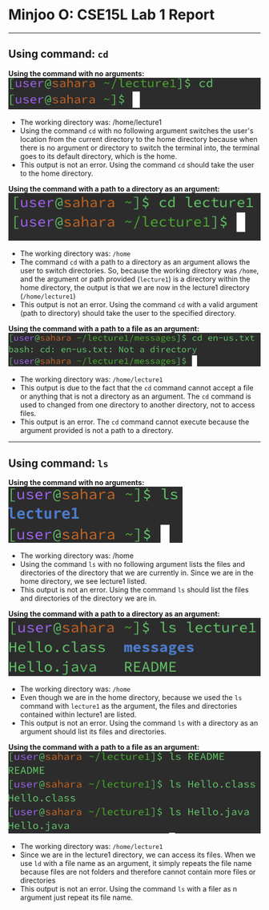 # Minjoo O: CSE15L Lab 1 Report
---
## Using command: `cd`

**Using the command with no arguments:** \
![Image](cd-no-arg.png) 
* The working directory was: /home/lecture1
* Using the command `cd` with no following argument switches the user's location from the current directory to the home directory because when there is no argument or directory to switch the terminal into, the terminal goes to its default directory, which is the home.
* This output is not an error. Using the command `cd` should take the user to the home directory.
  
**Using the command with a path to a directory as an argument:** \
![Image](cd-path-direct.png) 
* The working directory was: `/home`
* The command `cd` with a path to a directory as an argument allows the user to switch directories. So, because the working directory was `/home`, and the argument or path provided (`lecture1`) is a directory within the home directory, the output is that we are now in the lecture1 directory (`/home/lecture1`)
* This output is not an error. Using the command `cd` with a valid argument (path to directory) should take the user to the specified directory.
  
**Using the command with a path to a file as an argument:** \
![Image](cd-path-file.png)
* The working directory was: `/home/lecture1`
* This output is due to the fact that the `cd` command cannot accept a file or anything that is not a directory as an argument. The `cd` command is used to changed from one directory to another directory, not to access files.
* This output is an error. The `cd` command cannot execute because the argument provided is not a path to a directory.
  
---

## Using command: `ls`

**Using the command with no arguments:** \
![Image](ls-no-arg.png) 
* The working directory was: /home
* Using the command `ls` with no following argument lists the files and directories of the directory that we are currently in. Since we are in the home directory, we see lecture1 listed.
* This output is not an error. Using the command `ls` should list the files and directories of the directory we are in.
  
**Using the command with a path to a directory as an argument:** \
![Image](ls-path-direct.png) 
* The working directory was: `/home`
* Even though we are in the home directory, because we used the `ls` command with `lecture1` as the argument, the files and directories contained within lecture1 are listed. 
* This output is not an error. Using the command `ls` with a directory as an argument should list its files and directories.
  
**Using the command with a path to a file as an argument:** \
![Image](ls-path-file.png)
* The working directory was: `/home/lecture1`
* Since we are in the lecture1 directory, we can access its files. When we use `ld` with a file name as an argument, it simply repeats the file name because files are not folders and therefore cannot contain more files or directories
* This output is not an error. Using the command `ls` with a filer as n argument just repeat its file name.
